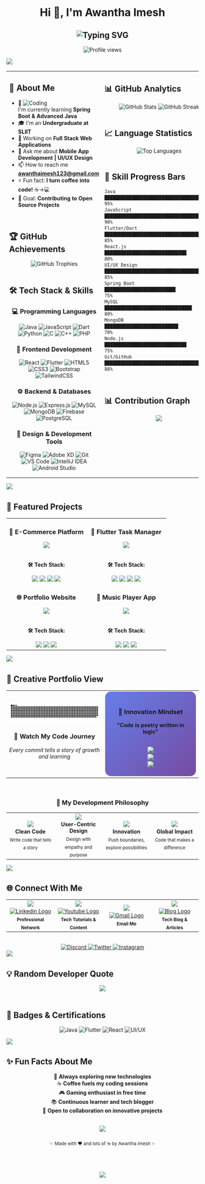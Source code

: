 <div align="center">
  
  # Hi 👋, I'm Awantha Imesh
  
  ## <img src="https://readme-typing-svg.herokuapp.com?font=Fira+Code&size=30&duration=3000&pause=1000&color=00D4FF&center=true&vCenter=true&width=600&lines=Full+Stack+Developer;UI%2FUX+Engineer;Mobile+App+Developer;Java+Developer;React+Developer;Flutter+Developer;Spring+Boot+Developer;Innovation+Specialist" alt="Typing SVG" />
  
  ![Profile views](https://komarev.com/ghpvc/?username=awantha2003&color=0e75b6&style=flat)
  
</div>

<img src="https://user-images.githubusercontent.com/73097560/115834477-dbab4500-a447-11eb-908a-139a6edaec5c.gif">

<br>

<table width="100%" border="0">
<tr>
<td width="50%" valign="top">

## 🚀 About Me

<img align="right" alt="Coding" width="200" src="https://media2.giphy.com/media/qgQUggAC3Pfv687qPC/giphy.gif">

- 🌱 I'm currently learning **Spring Boot & Advanced Java**
- 🎓 I'm an **Undergraduate at SLIIT** 
- 💼 Working on **Full Stack Web Applications**
- 💬 Ask me about **Mobile App Development | UI/UX Design**
- 📫 How to reach me **awanthaimesh123@gmail.com**
- ⚡ Fun fact: **I turn coffee into code!** ☕→💻
- 🎯 Goal: **Contributing to Open Source Projects**

<br>

## 🏆 GitHub Achievements

<div align="center">
  <img src="https://github-profile-trophy.vercel.app/?username=awantha2003&theme=radical&no-frame=true&no-bg=false&margin-w=4&row=2&column=4" alt="GitHub Trophies"/>
</div>

<br>

## 🛠️ Tech Stack & Skills

<div align="center">

### 💻 Programming Languages
![Java](https://img.shields.io/badge/Java-ED8B00?style=for-the-badge&logo=openjdk&logoColor=white)
![JavaScript](https://img.shields.io/badge/JavaScript-F7DF1E?style=for-the-badge&logo=javascript&logoColor=black)
![Dart](https://img.shields.io/badge/Dart-0175C2?style=for-the-badge&logo=dart&logoColor=white)
![Python](https://img.shields.io/badge/Python-3776AB?style=for-the-badge&logo=python&logoColor=white)
![C](https://img.shields.io/badge/C-00599C?style=for-the-badge&logo=c&logoColor=white)
![C++](https://img.shields.io/badge/C++-00599C?style=for-the-badge&logo=cplusplus&logoColor=white)
![PHP](https://img.shields.io/badge/PHP-777BB4?style=for-the-badge&logo=php&logoColor=white)

### 🎨 Frontend Development
![React](https://img.shields.io/badge/React-20232A?style=for-the-badge&logo=react&logoColor=61DAFB)
![Flutter](https://img.shields.io/badge/Flutter-02569B?style=for-the-badge&logo=flutter&logoColor=white)
![HTML5](https://img.shields.io/badge/HTML5-E34F26?style=for-the-badge&logo=html5&logoColor=white)
![CSS3](https://img.shields.io/badge/CSS3-1572B6?style=for-the-badge&logo=css3&logoColor=white)
![Bootstrap](https://img.shields.io/badge/Bootstrap-563D7C?style=for-the-badge&logo=bootstrap&logoColor=white)
![TailwindCSS](https://img.shields.io/badge/Tailwind_CSS-38B2AC?style=for-the-badge&logo=tailwind-css&logoColor=white)

### ⚙️ Backend & Databases
![Node.js](https://img.shields.io/badge/Node.js-43853D?style=for-the-badge&logo=node.js&logoColor=white)
![Express.js](https://img.shields.io/badge/Express.js-404D59?style=for-the-badge&logo=express&logoColor=white)
![MySQL](https://img.shields.io/badge/MySQL-4479A1?style=for-the-badge&logo=mysql&logoColor=white)
![MongoDB](https://img.shields.io/badge/MongoDB-4EA94B?style=for-the-badge&logo=mongodb&logoColor=white)
![Firebase](https://img.shields.io/badge/Firebase-FFCA28?style=for-the-badge&logo=firebase&logoColor=black)
![PostgreSQL](https://img.shields.io/badge/PostgreSQL-316192?style=for-the-badge&logo=postgresql&logoColor=white)

### 🎨 Design & Development Tools
![Figma](https://img.shields.io/badge/Figma-F24E1E?style=for-the-badge&logo=figma&logoColor=white)
![Adobe XD](https://img.shields.io/badge/Adobe%20XD-470137?style=for-the-badge&logo=Adobe%20XD&logoColor=#FF61F6)
![Git](https://img.shields.io/badge/Git-F05032?style=for-the-badge&logo=git&logoColor=white)
![VS Code](https://img.shields.io/badge/VS%20Code-007ACC?style=for-the-badge&logo=visual-studio-code&logoColor=white)
![IntelliJ IDEA](https://img.shields.io/badge/IntelliJ_IDEA-000000.svg?style=for-the-badge&logo=intellij-idea&logoColor=white)
![Android Studio](https://img.shields.io/badge/Android_Studio-3DDC84?style=for-the-badge&logo=android-studio&logoColor=white)

</div>

</td>
<td width="50%" valign="top">

## 📊 GitHub Analytics

<div align="center">
  
  <img src="https://github-readme-stats.vercel.app/api?username=awantha2003&show_icons=true&theme=radical&hide_border=true&bg_color=0D1117&title_color=00d4ff&icon_color=ff6b6b&text_color=ffffff&ring_color=00d4ff" alt="GitHub Stats" height="200"/>
  
  <img src="https://github-readme-streak-stats.herokuapp.com/?user=awantha2003&theme=radical&hide_border=true&background=0D1117&stroke=00d4ff&ring=ff6b6b&fire=a8e6cf&currStreakLabel=ffffff&sideLabels=ffffff&currStreakNum=ffffff&sideNums=ffffff" alt="GitHub Streak" height="200"/>
  
</div>

<br>

## 📈 Language Statistics

<div align="center">
  
  <img src="https://github-readme-stats.vercel.app/api/top-langs/?username=awantha2003&layout=compact&theme=radical&hide_border=true&bg_color=0D1117&title_color=00d4ff&text_color=ffffff&langs_count=10&card_width=400" alt="Top Languages" height="300"/>
  
</div>

<br>

## 🎯 Skill Progress Bars

```text
Java           ████████████████████████████████████████ 95%
JavaScript     ████████████████████████████████████     90%
Flutter/Dart   ███████████████████████████████████      85%
React.js       ██████████████████████████████           80%
UI/UX Design   ███████████████████████████████████      85%
Spring Boot    ██████████████████████████               75%
MySQL          ████████████████████████████████         80%
MongoDB        ███████████████████████████              70%
Node.js        ██████████████████████████████           75%
Git/GitHub     ████████████████████████████████████     88%
```

<br>

## 📊 Contribution Graph

<div align="center">
  <img src="https://github-readme-activity-graph.vercel.app/graph?username=awantha2003&custom_title=📊%20Awantha's%20Contribution%20Graph&bg_color=0D1117&color=00d4ff&line=ff6b6b&point=a8e6cf&area=true&hide_border=true&area_color=00d4ff" width="100%"/>
</div>

</td>
</tr>
</table>

<img src="https://user-images.githubusercontent.com/73097560/115834477-dbab4500-a447-11eb-908a-139a6edaec5c.gif">

## 🌟 Featured Projects

<div align="center">
  <table>
    <tr>
      <td width="50%">
        <div align="center">
          <h3>🛒 E-Commerce Platform</h3>
          <a href="https://github.com/awantha2003/e-commerce-platform">
            <img src="https://github-readme-stats.vercel.app/api/pin/?username=awantha2003&repo=e-commerce-platform&theme=radical&hide_border=true&bg_color=0D1117&title_color=00d4ff&text_color=ffffff&icon_color=ff6b6b" />
          </a>
          <br><br>
          <p><strong>🛠️ Tech Stack:</strong></p>
          <img src="https://img.shields.io/badge/Java-ED8B00?style=flat-square&logo=openjdk&logoColor=white"/>
          <img src="https://img.shields.io/badge/React-20232A?style=flat-square&logo=react&logoColor=61DAFB"/>
          <img src="https://img.shields.io/badge/MySQL-4479A1?style=flat-square&logo=mysql&logoColor=white"/>
          <img src="https://img.shields.io/badge/Spring%20Boot-6DB33F?style=flat-square&logo=spring&logoColor=white"/>
        </div>
      </td>
      <td width="50%">
        <div align="center">
          <h3>📱 Flutter Task Manager</h3>
          <a href="https://github.com/awantha2003/flutter-task-manager">
            <img src="https://github-readme-stats.vercel.app/api/pin/?username=awantha2003&repo=flutter-task-manager&theme=radical&hide_border=true&bg_color=0D1117&title_color=00d4ff&text_color=ffffff&icon_color=ff6b6b" />
          </a>
          <br><br>
          <p><strong>🛠️ Tech Stack:</strong></p>
          <img src="https://img.shields.io/badge/Flutter-02569B?style=flat-square&logo=flutter&logoColor=white"/>
          <img src="https://img.shields.io/badge/Firebase-FFCA28?style=flat-square&logo=firebase&logoColor=black"/>
          <img src="https://img.shields.io/badge/Dart-0175C2?style=flat-square&logo=dart&logoColor=white"/>
          <img src="https://img.shields.io/badge/Provider-FF6B35?style=flat-square&logo=flutter&logoColor=white"/>
        </div>
      </td>
    </tr>
    <tr>
      <td width="50%">
        <div align="center">
          <h3>🌐 Portfolio Website</h3>
          <a href="https://github.com/awantha2003/portfolio-website">
            <img src="https://github-readme-stats.vercel.app/api/pin/?username=awantha2003&repo=portfolio-website&theme=radical&hide_border=true&bg_color=0D1117&title_color=00d4ff&text_color=ffffff&icon_color=ff6b6b" />
          </a>
          <br><br>
          <p><strong>🛠️ Tech Stack:</strong></p>
          <img src="https://img.shields.io/badge/React-20232A?style=flat-square&logo=react&logoColor=61DAFB"/>
          <img src="https://img.shields.io/badge/TypeScript-007ACC?style=flat-square&logo=typescript&logoColor=white"/>
          <img src="https://img.shields.io/badge/Tailwind_CSS-38B2AC?style=flat-square&logo=tailwind-css&logoColor=white"/>
        </div>
      </td>
      <td width="50%">
        <div align="center">
          <h3>🎵 Music Player App</h3>
          <a href="https://github.com/awantha2003/music-player-app">
            <img src="https://github-readme-stats.vercel.app/api/pin/?username=awantha2003&repo=music-player-app&theme=radical&hide_border=true&bg_color=0D1117&title_color=00d4ff&text_color=ffffff&icon_color=ff6b6b" />
          </a>
          <br><br>
          <p><strong>🛠️ Tech Stack:</strong></p>
          <img src="https://img.shields.io/badge/JavaScript-F7DF1E?style=flat-square&logo=javascript&logoColor=black"/>
          <img src="https://img.shields.io/badge/HTML5-E34F26?style=flat-square&logo=html5&logoColor=white"/>
          <img src="https://img.shields.io/badge/CSS3-1572B6?style=flat-square&logo=css3&logoColor=white"/>
        </div>
      </td>
    </tr>
  </table>
</div>

<img src="https://user-images.githubusercontent.com/73097560/115834477-dbab4500-a447-11eb-908a-139a6edaec5c.gif">

## 🎨 Creative Portfolio View

<div align="center">
  <table width="100%">
    <tr>
      <td width="50%" align="center">
        <img src="https://raw.githubusercontent.com/Platane/snk/output/github-contribution-grid-snake.svg" alt="Snake animation" />
        <h3>🐍 Watch My Code Journey</h3>
        <p><em>Every commit tells a story of growth and learning</em></p>
      </td>
      <td width="50%" align="center">
        <div style="background: linear-gradient(135deg, #667eea 0%, #764ba2 100%); padding: 20px; border-radius: 15px;">
          <h3>🚀 Innovation Mindset</h3>
          <p><strong>"Code is poetry written in logic"</strong></p>
          <br>
          <div align="center">
            <img src="https://img.shields.io/badge/Lines%20of%20Code-100K+-blueviolet?style=for-the-badge&logo=code&logoColor=white"/>
            <br>
            <img src="https://img.shields.io/badge/Projects%20Completed-50+-success?style=for-the-badge&logo=checkmark&logoColor=white"/>
            <br>
            <img src="https://img.shields.io/badge/Coffee%20Consumed-∞-brown?style=for-the-badge&logo=coffee&logoColor=white"/>
          </div>
        </div>
      </td>
    </tr>
  </table>
</div>

<br>

<div align="center">
  <h3>💫 My Development Philosophy</h3>
  <table>
    <tr>
      <td align="center" width="25%">
        <img src="https://github.com/TheDudeThatCode/TheDudeThatCode/blob/master/Assets/Developer.gif" width="60"><br>
        <strong>Clean Code</strong><br>
        <sub>Write code that tells a story</sub>
      </td>
      <td align="center" width="25%">
        <img src="https://github.com/TheDudeThatCode/TheDudeThatCode/blob/master/Assets/Designer.gif" width="60"><br>
        <strong>User-Centric Design</strong><br>
        <sub>Design with empathy and purpose</sub>
      </td>
      <td align="center" width="25%">
        <img src="https://github.com/TheDudeThatCode/TheDudeThatCode/blob/master/Assets/Rocket.gif" width="60"><br>
        <strong>Innovation</strong><br>
        <sub>Push boundaries, explore possibilities</sub>
      </td>
      <td align="center" width="25%">
        <img src="https://github.com/TheDudeThatCode/TheDudeThatCode/blob/master/Assets/Earth.gif" width="60"><br>
        <strong>Global Impact</strong><br>
        <sub>Code that makes a difference</sub>
      </td>
    </tr>
  </table>
</div>

<img src="https://user-images.githubusercontent.com/73097560/115834477-dbab4500-a447-11eb-908a-139a6edaec5c.gif">

## 🌐 Connect With Me

<div align="center">
  <table>
    <tr>
      <td align="center" width="25%">
        <a href="https://linkedin.com/in/awantha-imesh-473077220/">
          <img src="https://img.shields.io/badge/LinkedIn-0077B5?style=for-the-badge&logo=linkedin&logoColor=white"/>
          <br><img src="https://github.com/TheDudeThatCode/TheDudeThatCode/blob/master/Assets/Linkedin.svg" alt="Linkedin Logo" width="60">
        </a>
        <br><sub><b>Professional Network</b></sub>
      </td>
      <td align="center" width="25%">
        <a href="https://www.youtube.com/channel/UCQ39P9TV7mr745YW3vLNmXg">
          <img src="https://img.shields.io/badge/YouTube-FF0000?style=for-the-badge&logo=youtube&logoColor=white"/>
          <br><img src="https://github.com/TheDudeThatCode/TheDudeThatCode/blob/master/Assets/Youtube.svg" alt="Youtube Logo" width="60">
        </a>
        <br><sub><b>Tech Tutorials & Content</b></sub>
      </td>
      <td align="center" width="25%">
        <a href="mailto:awanthaimesh123@gmail.com">
          <img src="https://img.shields.io/badge/Gmail-D14836?style=for-the-badge&logo=gmail&logoColor=white"/>
          <br><img src="https://github.com/TheDudeThatCode/TheDudeThatCode/blob/master/Assets/Gmail.svg" alt="Gmail Logo" width="60">
        </a>
        <br><sub><b>Email Me</b></sub>
      </td>
      <td align="center" width="25%">
        <a href="https://opencourseblog.blogspot.com/">
          <img src="https://img.shields.io/badge/Blog-FF5722?style=for-the-badge&logo=blogger&logoColor=white"/>
          <br><img src="https://cdn-icons-png.flaticon.com/512/174/174881.png" alt="Blog Logo" width="60">
        </a>
        <br><sub><b>Tech Blog & Articles</b></sub>
      </td>
    </tr>
  </table>
</div>

<br>

<div align="center">
  <a href="https://discord.gg/your-discord" target="_blank">
    <img src="https://img.shields.io/badge/Discord-7289DA?style=for-the-badge&logo=discord&logoColor=white" alt="Discord"/>
  </a>
  <a href="https://twitter.com/your-twitter" target="_blank">
    <img src="https://img.shields.io/badge/Twitter-1DA1F2?style=for-the-badge&logo=twitter&logoColor=white" alt="Twitter"/>
  </a>
  <a href="https://instagram.com/your-instagram" target="_blank">
    <img src="https://img.shields.io/badge/Instagram-E4405F?style=for-the-badge&logo=instagram&logoColor=white" alt="Instagram"/>
  </a>
</div>

<img src="https://user-images.githubusercontent.com/73097560/115834477-dbab4500-a447-11eb-908a-139a6edaec5c.gif">

## 💡 Random Developer Quote

<div align="center">
  <img src="https://quotes-github-readme.vercel.app/api?type=horizontal&theme=radical&quote=The%20best%20way%20to%20predict%20the%20future%20is%20to%20create%20it.&author=Peter%20Drucker&border=true&show_icons=true"/>
</div>

<br>

## 🏅 Badges & Certifications

<div align="center">
  
  ![Java](https://img.shields.io/badge/Java%20Certified-Expert-orange?style=for-the-badge&logo=java)
  ![Flutter](https://img.shields.io/badge/Flutter%20Developer-Certified-blue?style=for-the-badge&logo=flutter)
  ![React](https://img.shields.io/badge/React%20Developer-Advanced-61DAFB?style=for-the-badge&logo=react)
  ![UI/UX](https://img.shields.io/badge/UI%2FUX%20Designer-Professional-ff69b4?style=for-the-badge&logo=figma)
  
</div>

<img src="https://user-images.githubusercontent.com/73097560/115834477-dbab4500-a447-11eb-908a-139a6edaec5c.gif">

## ✨ Fun Facts About Me

<div align="center">
  
  🚀 **Always exploring new technologies**  
  ☕ **Coffee fuels my coding sessions**  
  🎮 **Gaming enthusiast in free time**  
  📚 **Continuous learner and tech blogger**  
  🌟 **Open to collaboration on innovative projects**  
  
</div>

<br>

<div align="center">
  <img src="https://capsule-render.vercel.app/api?type=waving&color=gradient&customColorList=6,11,20&height=200&section=footer&text=Thanks%20for%20visiting!&fontSize=40&fontColor=fff&animation=fadeIn&fontAlignY=65&desc=Let's%20connect%20and%20build%20something%20amazing%20together!&descAlignY=85&descAlign=50"/>
  
  <sub>✨ Made with ❤️ and lots of ☕ by Awantha Imesh ✨</sub>
  
  <br><br>
  
  <img src="https://komarev.com/ghpvc/?username=awantha2003&style=for-the-badge&color=00d4ff&label=THANKS+FOR+VISITING">
  
</div>
